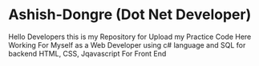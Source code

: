 # Ashish-Dongre (Dot Net Developer)
Hello Developers this is my Repository for Upload my Practice Code Here
Working For Myself as a Web Developer using c# language and SQL for backend
HTML, CSS, Jqavascript For Front End
